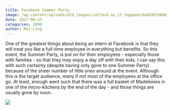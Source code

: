 ```yaml
---
title: Facebook Summer Party
image: /wp-content/uploads/old_images/caltech_as_it_happens/6a0105349b8251970b01b8d29dfdd0970c.jpg
date: 2017-08-23
categories: 1098
author: Mei-Ling
---
```


One of the greatest things about being an intern at Facebook is that they will treat you like a full-time employee in everything but benefits. So this event, the Summer Party, is put on for their employees - especially those with families - so that they may enjoy a day off with their kids. I can say this with such certainty (despite having only gone to one Summer Party) because of the sheer number of little ones around at the event. Although this is the target audience, many if not most of the employees at the office go. At least, enough went such that there was a full basket of Madeleines in one of the micro-kitchens by the end of the day - and those things are usually gone by noon.


![](/old_images/caltech_as_it_happens/6a0105349b8251970b01bb09b6ea7a970d.jpg)
